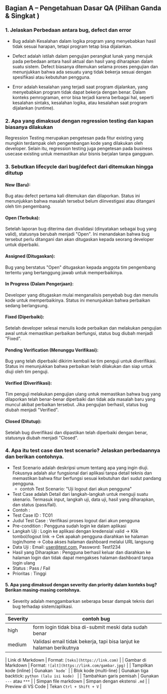 ## Bagian A – Pengetahuan Dasar QA (Pilihan Ganda & Singkat )
### 1. Jelaskan Perbedaan antara bug, defect dan error 
- Bug adalah Kesalahan dalam logika program yang menyebabkan hasil tidak sesuai harapan, tetapi program tetap bisa dijalankan. 

- Defect adalah istilah dalam pengujian perangkat lunak yang merujuk pada perbedaan antara hasil aktual dan hasil yang diharapkan dalam suatu sistem. Defect biasanya ditemukan selama proses pengujian dan menunjukkan bahwa ada sesuatu yang tidak bekerja sesuai dengan spesifikasi atau kebutuhan pengguna.

- Error adalah kesalahan yang terjadi saat program dijalankan, yang menyebabkan program tidak dapat bekerja dengan benar. Dalam konteks pemrograman, error bisa terjadi karena berbagai hal, seperti kesalahan sintaks, kesalahan logika, atau kesalahan saat program dijalankan (runtime).

### 2. Apa yang dimaksud dengan regression testing dan kapan biasanya dilakukan
Regression Testing merupakan pengetesan pada fitur existing yang mungkin terdampak oleh pengembangan kode yang dilakukan oleh developer. Selain itu, regression testing juga pengetesan pada business usecase existing untuk memastikan alur bisnis berjalan tanpa gangguan.

### 3. Sebutkan lifecycle dari bug/defect dari ditemukan hingga ditutup
#### New (Baru):
Bug atau defect pertama kali ditemukan dan dilaporkan. Status ini menunjukkan bahwa masalah tersebut belum diinvestigasi atau ditangani oleh tim pengembang.
#### Open (Terbuka):
Setelah laporan bug diterima dan divalidasi (dinyatakan sebagai bug yang valid), statusnya berubah menjadi "Open". Ini menandakan bahwa bug tersebut perlu ditangani dan akan ditugaskan kepada seorang developer untuk diperbaiki.
#### Assigned (Ditugaskan):
Bug yang berstatus "Open" ditugaskan kepada anggota tim pengembang tertentu yang bertanggung jawab untuk memperbaikinya.
#### In Progress (Dalam Pengerjaan):
Developer yang ditugaskan mulai menganalisis penyebab bug dan menulis kode untuk memperbaikinya. Status ini menunjukkan bahwa perbaikan sedang berlangsung.
#### Fixed (Diperbaiki):
Setelah developer selesai menulis kode perbaikan dan melakukan pengujian awal untuk memastikan perbaikan berfungsi, status bug diubah menjadi "Fixed".
#### Pending Verification (Menunggu Verifikasi):
Bug yang telah diperbaiki dikirim kembali ke tim penguji untuk diverifikasi. Status ini menunjukkan bahwa perbaikan telah dilakukan dan siap untuk diuji oleh tim penguji.
#### Verified (Diverifikasi):
Tim penguji melakukan pengujian ulang untuk memastikan bahwa bug yang dilaporkan telah benar-benar diperbaiki dan tidak ada masalah baru yang muncul akibat perbaikan tersebut.
Jika pengujian berhasil, status bug diubah menjadi "Verified".
#### Closed (Ditutup):
Setelah bug diverifikasi dan dipastikan telah diperbaiki dengan benar, statusnya diubah menjadi "Closed".
### 4. Apa itu test case dan test scenario? Jelaskan perbedaannya dan berikan contohnya.
- Test Scenario adalah deskripsi umum tentang apa yang ingin diuji. Fokusnya adalah alur fungsional dari aplikasi tanpa detail teknis dan memastikan bahwa fitur berfungsi sesuai kebutuhan dari sudut pandang pengguna.
  - contoh Test Scenario: "Uji logout dari akun pengguna"
- Test Case adalah Detail dari langkah-langkah untuk menguji suatu skenario. Termasuk input, langkah uji, data uji, hasil yang diharapkan, dan status (pass/fail).
- Contoh :
- Test Case ID : TC01
- Judul Test Case : Verifikasi proses logout dari akun pengguna  
- Pre-condition   : Pengguna sudah login ke dalam aplikasi
- Langkah Uji	    : Login ke aplikasi dengan kredensial valid -> Klik tombol/logout link ->  Cek apakah pengguna diarahkan ke halaman login/home -> Coba akses halaman dashboard melalui URL langsung
- Data Uji	      : Email: user@test.com, Password: Test1234
- Hasil yang Diharapkan	: Pengguna berhasil keluar dan diarahkan ke halaman login dan tidak dapat mengakses halaman dashboard tanpa login ulang
- Status	        : Pass / Fail
- Prioritas	      : Tinggi
#### 5. Apa yang dimaksud dengan severity dan priority dalam konteks bug? Berikan masing-masing contohnya.
- Severity adalah menggambarkan seberapa besar dampak teknis dari bug terhadap sistem/aplikasi.

| Severity             | contoh bug                                                                 |
|----------------------|----------------------------------------------------------------------------|
| high                 | form login tidak bisa di-submit meski data sudah benar                     |
| medium               | Validasi email tidak bekerja, tapi bisa lanjut ke halaman berikutnya       |    


| Link di Markdown                   | Format: `[teks](https://link.com)`                                     |
| Gambar di Markdown                 | Format: `![alt](https://link.com/gambar.jpg)`                          |
| Tampilkan kode (inline)            | Gunakan `` `kode` ``                                                   |
| Blok kode (multi-line)             | Gunakan tiga backtick: ```python (lalu isi kode) ```                   |
| Tambahkan garis pemisah           | Gunakan `---` atau `***`                                               |
| Simpan file markdown               | Simpan dengan ekstensi `.md`                                           |
| Preview di VS Code                 | Tekan `Ctrl + Shift + V`                                               |
